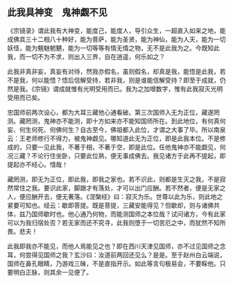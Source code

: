 ##  此我具神变　鬼神觑不见

《宗镜录》谓此我有大神变，能度己，能度人，导引众生，一超直入如来之地，能成佛具三十二相八十种好，能为菩萨，能为圣贤，能为神仙，能为人天，能为一切妖怪，能为魑魅魍魉，能为一切等等有情无情之物，无不是此我为之。今既知此我，而一切不为不求，则出入三界，自在逍遥，何乐如之？

此我非真非妄，真妄有对待，然我亦假名，虽则假名，却真是我，能悟是此我，若不是我，何以能悟？悟后信解受持，若非我，则是谁能信解受持？即至于成就，仍然是我。《宗镜》谓成就惟有光明受用而已。我为之加增数字，惟有此我寂灭光明受用而已矣。

忠国师前两次设心，都为大耳三藏他心通看破。第三次国师入无为正位，藏遂罔测。藏罔测，鬼神亦不能测，即十方如来亦不能知国师所在。到此地位，有何真何妄、何生何死、何佛何生？自古至今，佛祖都入此位，才谓之大事了毕。所以南泉云：王老师修行不得力，被鬼神觑见。哪知道此无为正位，即是此我本位。不是修成的，只要一见此我，不著于相，不著于空，即是此位。任他鬼神亦不能觑见，何况三藏？不论行住坐卧，只要此位熟，便无事成佛去。我见诸方于此再不提起，即提起亦不经心。惜哉！

藏罔测，即无为正位，即此我，即我之家也。若不识此，则都是生灭之我，不是寂然常住之我。要识此家，脚跟才有落处，才可以出门应酬。若不然者，便是无家之人，便应酬开去，便无著落。《涅槃经》曰：寂灭为乐。世尊以此为乐，则此地之紧要可知也。经云：歇即菩提。既是菩提，三藏安能得见？但歇却，则与诸佛共体，兹乃国师歇时也。他心通乃何物，而能测国师之本位哉？试问诸方，今有此家可以为我归宿处否？若无家而还不究寻，此我则堕于一切苦厄之中，而犹然不知所畏。悲夫！

此我即我亦不能见，而他人焉能见之也？即在西川天津见国师，亦不过见国师之念耳，何尝得见国师之我？玄沙曰：汝道前两回还见么？是是。至于赵州白云端说，国师在鼻孔眼睛，乃游戏三昧，不是直指开示。如此等言句极易会，不要睬他。只要明白正脉，则其余一见便了。

